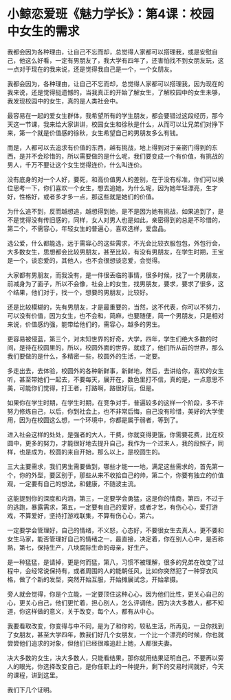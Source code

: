 # 小鲸恋爱班《魅力学长》：第4课：校园中女生的需求

我都会因为各种理由，让自己不忘而却，总觉得人家都可以搭理我，或是安慰自己，他这么好看，一定有男朋友了，我大学有四年了，还害怕找不到女朋友玩，这一点对于现在的我来说，还是觉得我自己是一个，一个女朋友。

我都会因为，各种理由，让自己不忘而却，总觉得人家都可以搭理我，因为现在的我来说，还是觉得挺遗憾的，当我真正的开始了解女生，了解校园中的女生未够，我发现校园中的女生，真的是人类社会中。

最容易在一起的爱女生群体，我希望所有的学生朋友，都会要错过这段经历，那今天这一节课，我来给大家讲讲，校园女生和徐秋是什么，从而可以让兄弟们对挣下来，第一个就是价值感的徐秋，女生希望自己的男朋友多么有钱。

而是，人都可以去追求有价值的东西，越有挑战，地上得到对于亲密门得到的东西，是并不会珍惜的，所以需要做的是什么呢，我们要变成一个有价值，有挑战的男人，千万不要让这个女生觉得连价，什么叫连价。

没有底身的对一个人好，要死，和高价值男人的差别，在于没有标准，你们可以换位思考一下，你们喜欢一个女生，想去追她，为什么呢，因为她年轻漂亮，生才好，性格好，或者多才多一点，那这些就是她们的价值。

为什么追不到，反而越想追，越想得到她，是不是因为她有挑战，如果追到了，是不是觉得没有传旧感的，同样，女人对男人也是如此，亲密得到的总是不珍惜的，第二个，不需容心，年轻女生的普遍心，喜欢选样，爱盘品。

选公爱，什么都能选，远于需容心的这些需求，不光会比较衣服包包，外包行会，大多数女生，思想都会比较男朋友，甚至比较，有没有男朋友，在学生时期，王宝是一个，谈恋爱的，其他人，也不会很想谈恋爱，会觉得。

大家都有男朋友，而我没有，是一件很丢临的事情，很多时候，找了一个男朋友，前减身为了面子，所以不会像，社会上的女生，找男朋友，要求，要求了很多，这个结果，他们对于，找一个，想要的男朋友，比较好。

还是比较模糊的，先有男朋友，才是最重要的，当然，这不代表，你可以不努力，可以没有价值，因为女生，也不会和，简麻，也要随便，简一个男朋友，只是相对来说，价值感约强，能带给他们的，需容心，越多的男生。

更容易被侵蓝，第三个，对未知世界的好奇，大学，四年，学生们绝大多数的时间，是待在校圆里的，所以，校圆外面的世界，就成了，他们所从前的世界，那么我们要做的是什么，多精密一些，校圆外的生活，一定要。

多走出去，去体验，校圆外的各种新鲜事，新鲜地，然后，去讲给你，喜欢的女生听，甚至带她们一起去，不要每天，展开在，数色里打不信，真的是，一点意思不美，可能你们觉得，打王者，打路啊，路很好玩，但是。

如果你在学生时期，在学生时期，在竞争对手，普遍较多的这样一个阶段，多不许努力修炼自己，以后，你到社会上，也不非常后悔，自己没有珍惜，美好的大学使用，因为在校圆这么想，一个环境中，你都是属于弱者，等到了。

进入社会这样的处处，是强者的大人，干费，你就变得更饿，你需要花费，比在校圆中，更多的努力，才能很好地去提升自己，我作为一个过来人，我的段照子，同样，也是成为，校圆的来自开始，那么以上，是校圆生的。

三大主要需求，我们男生需要做到，哪些才能一一地，满足这些需求的，首先第一个，你的外型，要区别于，那些从来不收拾自己的帅，第二个，你要有独立的价值观，一定要有自己的想法，和健康，不随波主流。

这能提到你的深度和内涵，第三，一定要学会勇猛，这是你的情商，第四，不过于的逃跑，暴露需求，第五，一定要有自己的爱好，或者才艺，有伤心心，爱打游戏，不算爱好，坚持打游戏联集，不算有伤心心，第六。

一定要学会管理好，自己的情绪，不义怒，心态好，不要很女生去真人，更不要和女生马家，能否管理好自己的情绪之一，最直接，决定着，你在别人心中，是否称熟，第七，保持生产，八块腐际生命的母亲，好生产。

是一种猛猛，是请掉，更是何而猛，第八，习惯不被理解，很多的兄弟在改变了过程中，会经常说保持有，或者周围的人的能朝任风，比如你突然犯了一种穿衣风格，做了个新的发型，突然开始互服，开始摊展试念，开始拿摄。

旁人就会觉得，你是个立能，一定要顶住这种心心，因为他们比性，更关心自己的心，更关心自己，他们更忙着，担心别人，怎么评调他，因为决大多数人，都不知道，你这样做的意义，关于改变，每个人，都有从中心。

我要看取改变，你变得与中不同，是为了和你的，较私生活，所再见，一旦你找到了女朋友，甚至大学四年，教我们好几个女朋友，一个比一个漂亮的时候，你也就尝尝他们追求的对象，但他们已经很难追赶上她，人都很夫妻。

决大多数的女生，决大多数人，只能看结果，那你就用结果证明自己，不要再以旁人的眼光，你选择改变自己，是你任职上的一种提升，剩下的交易时间就好，今天的课程，讲到这里。

我们下几个证明。